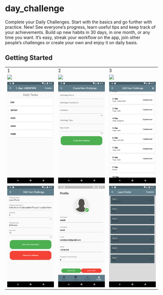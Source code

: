 # day_challenge
Complete your Daily Challenges. Start with the basics and go further with practice. New! See everyone’s progress, learn useful tips and keep track of your achievements. Build up new habits in 30 days, in one month, or any time you want. It’s easy, streak your workflow on the app, join other people’s challenges or create your own and enjoy it on daily basis.

## Getting Started


<table>
  <tr>
    <td>1</td>
     <td>2</td>
     <td>3</td>
  </tr>
  <tr>
    <td><img src="https://github.com/smtsarial/led_blue/blob/main/images/1.jpeg" width=270></td>
    <td><img src="https://github.com/smtsarial/led_blue/blob/main/images/1.jpeg" width=270></td>
    <td><img src="https://github.com/smtsarial/led_blue/blob/main/images/1.jpeg" width=270></td>
  </tr> 
  <tr>
    <td><img src="https://github.com/smtsarial/day_challenge/blob/master/github-images/Screenshot_1648397925.png" width=270></td>
    <td><img src="https://github.com/smtsarial/day_challenge/blob/master/github-images/Screenshot_1648397940.png" width=270></td>
    <td><img src="https://github.com/smtsarial/day_challenge/blob/master/github-images/Screenshot_1648397949.png" width=270></td>
  </tr>
   <tr>
    <td><img src="https://github.com/smtsarial/day_challenge/blob/master/github-images/Screenshot_1648397953.png" width=270></td>
    <td><img src="https://github.com/smtsarial/day_challenge/blob/master/github-images/Screenshot_1648397966.png" width=270></td>
    <td><img src="https://github.com/smtsarial/day_challenge/blob/master/github-images/Screenshot_1648397921.png" width=270></td>
  </tr>
 </table>
